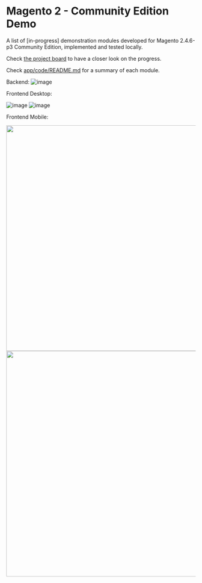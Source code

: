 # Magento 2 - Community Edition Demo

A list of [in-progress] demonstration modules developed for Magento 2.4.6-p3 Community Edition, implemented and tested locally.

Check [the project board](https://github.com/users/lastralab/projects/3/views/1) to have a closer look on the progress.

Check <a href="https://github.com/lastralab/demo/blob/main/app/code/README.md">app/code/README.md</a> for a summary of each module.

Backend:
![image](https://github.com/lastralab/demo/assets/22894897/76593e5e-5d3a-4186-9353-72eb65138d89)

Frontend Desktop:

![image](https://github.com/lastralab/demo/assets/22894897/5321c83c-8854-44ca-9ece-1eea346574c9)
![image](https://github.com/lastralab/demo/assets/22894897/4186d0f8-c9c2-44b0-8392-9ad8cd56f22b)

Frontend Mobile:

<img src="https://github.com/lastralab/demo/assets/22894897/d62e5662-6ce9-4003-a411-8b326a041b63" style="height:600px;"/> 
<img src="https://github.com/lastralab/demo/assets/22894897/e569a7b0-920f-4c88-a33d-0c412fd05b71" style="height:600px;"/>


